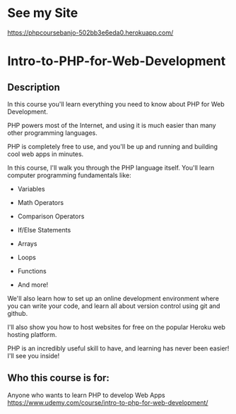 # See my Site
https://phpcoursebanjo-502bb3e6eda0.herokuapp.com/

# Intro-to-PHP-for-Web-Development
## Description
In this course you'll learn everything you need to know about PHP for Web Development.

PHP powers most of the Internet, and using it is much easier than many other programming languages. 

PHP is completely free to use, and you'll be up and running and building cool web apps in minutes. 

In this course, I'll walk you through the PHP language itself.  You'll learn computer programming fundamentals like:

- Variables

- Math Operators

- Comparison Operators

- If/Else Statements

- Arrays

- Loops

- Functions

- And more!

We'll also learn how to set up an online development environment where you can write your code, and learn all about version control using git and github.

I'll also show you how to host websites for free on the popular Heroku web hosting platform.

PHP is an incredibly useful skill to have, and learning has never been easier!  I'll see you inside!

## Who this course is for:
Anyone who wants to learn PHP to develop Web Apps
https://www.udemy.com/course/intro-to-php-for-web-development/
